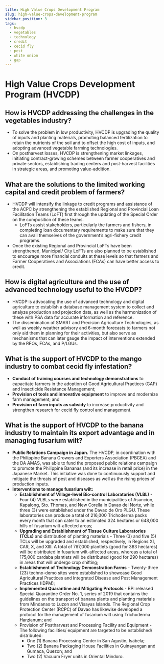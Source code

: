 ```yaml
---
title: High Value Crops Development Program
slug: high-value-crops-development-program
sidebar_position: 3
tags:
  - hvcdp
  - vegetables
  - technology
  - credit
  - cecid fly
  - pest
  - white onion
  - gap
---
```


# High Value Crops Development Program (HVCDP)

## How is HVCDP addressing the challenges in the vegetables industry?

- To solve the problem in low productivity, HVCDP is upgrading the quality of inputs and planting materials, promoting balanced fertilization to retain the nutrients of the soil and to offset the high cost of inputs, and adopting advanced vegetable farming technologies. 
- On postharvest losses, HVCDP is strengthening market linkages, initiating contract-growing schemes between farmer cooperatives and private sectors, establishing trading centers and post-harvest facilities in strategic areas, and promoting value-addition.

## What are the solutions to the limited working capital and credit problem of farmers? 
- HVCDP will intensify the linkage to credit programs and assistance of the ACPC by strengthening the established Regional and Provincial Loan Facilitation Teams (LoFT) first through the updating of the Special Order on the composition of these teams.
  - LoFTs assist stakeholders, particularly the farmers and fishers, in completing loan documentary requirements to make sure that they can avail themselves of the government’s agri-fishery credit programs.
- Once the existing Regional and Provincial LoFTs have been strengthened, Municipal/ City LoFTs are also planned to be established to encourage more financial conduits at these levels so that farmers and Farmer Cooperatives and Associations (FCAs) can have better access to credit.

## How is digital agriculture and the use of advanced technology useful to the HVCDP? 

- HVCDP is advocating the use of advanced technology and digital agriculture to establish a database management system to collect and analyze production and projection data, as well as the harmonization of these with PSA data for accurate information and reference. 
- The dissemination of SMART and Precision Agriculture Technologies, as well as weekly weather advisory and 6-month forecasts to farmers not only aid them in planning for their activities, but also serve as mechanisms that can later gauge the  impact of interventions extended by the RFOs, FCAs, and P/LGUs.

## What is the support of HVCDP to the mango industry to combat cecid fly infestation?
- **Conduct of training courses and technology demonstrations** to capacitate farmers in the adoption of Good Agricultural Practices (GAP) and Insecticide Resistance Management;
- **Provision of tools and innovative equipment** to improve and modernize farm management; and
- **Provision of farm inputs as subsidy** to increase productivity and strengthen research for cecid fly control and management.

## What is the support of HVCDP to the banana industry to maintain its export advantage and in managing fusarium wilt?

- **Public Relations Campaign in Japan.** The HVCDP, in coordination with the Philippine Banana Growers and Exporters Association (PBGEA) and the DA AMAS, was able to fund the proposed public relations campaign to promote the Philippine Bananas (and its increase in retail price) in the Japanese Market. This initiative was done to continuously support and mitigate the threats of pest and diseases as well as the rising prices of production inputs. 
- **Interventions to manage fusarium wilt:**
  - **Establishment of Village-level Bio-control Laboratories (VLBL)** - Four (4) VLBLs were established in the municipalities of Asuncion, Kapalong, Sto. Thomas, and New Corella in Davao del Norte, while three (3) were established under the Davao de Oro PLGU. These laboratories can produce a total of 216,000 Trichoderma packs every month that can cater to an estimated 324 hectares or 648,000 hills of fusarium wilt-affected areas;
  - **Upgrading and Establishment of Tissue Culture Laboratories (TCLs)** and distribution of planting materials - Three (3) and five (5) TCLs will be upgraded and established, respectively, in Regions XI, CAR, X, and XIII. A total of 767,000 plantlets (good for 383 hectares) will be distributed in fusarium wilt-affected areas, whereas a total of 175,000 cardaba plantlets will be distributed (good for 290 hectares) in areas that will undergo crop shifting;
  - **Establishment of Technology Demonstration Farms** - Twenty-three (23) techno-demo sites were established to showcase Good Agricultural Practices and Integrated Disease and Pest Management Practices (IDPM);
  - **Implemented Quarantine and Mitigating Protocols** - BPI released Special Quarantine Order No. 1, series of 2019 that contains the guidelines on the transport of banana plants and planting materials from Mindanao to Luzon and Visayas Islands. The Regional Crop Protection Center (RCPC) of Davao has likewise developed a protocol for the management of fusarium wilt using Trichoderma Harzianum; and
  - Provision of Postharvest and Processing Facility and Equipment - The following facilities/ equipment are targeted to be established/ distributed:
    - One (1) Banana Processing Center in San Agustin, Isabela;
    - Two (2) Banana Packaging House Facilities in Guinayangan and Gumaca, Quezon; and
    - Two (2) Vacuum Fryer units in Oriental Mindoro.
